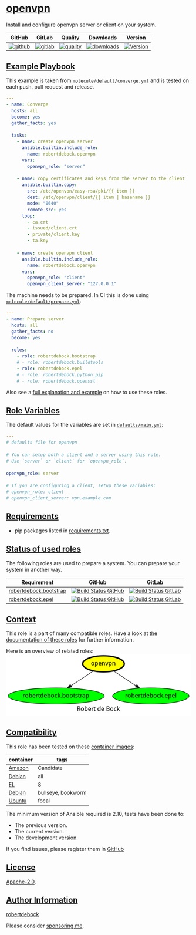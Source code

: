 # [openvpn](#openvpn)

Install and configure openvpn server or client on your system.

|GitHub|GitLab|Quality|Downloads|Version|
|------|------|-------|---------|-------|
|[![github](https://github.com/robertdebock/ansible-role-openvpn/workflows/Ansible%20Molecule/badge.svg)](https://github.com/robertdebock/ansible-role-openvpn/actions)|[![gitlab](https://gitlab.com/robertdebock-iac/ansible-role-openvpn/badges/master/pipeline.svg)](https://gitlab.com/robertdebock-iac/ansible-role-openvpn)|[![quality](https://img.shields.io/ansible/quality/37845)](https://galaxy.ansible.com/robertdebock/openvpn)|[![downloads](https://img.shields.io/ansible/role/d/37845)](https://galaxy.ansible.com/robertdebock/openvpn)|[![Version](https://img.shields.io/github/release/robertdebock/ansible-role-openvpn.svg)](https://github.com/robertdebock/ansible-role-openvpn/releases/)|

## [Example Playbook](#example-playbook)

This example is taken from [`molecule/default/converge.yml`](https://github.com/robertdebock/ansible-role-openvpn/blob/master/molecule/default/converge.yml) and is tested on each push, pull request and release.

```yaml
---
- name: Converge
  hosts: all
  become: yes
  gather_facts: yes

  tasks:
    - name: create openvpn server
      ansible.builtin.include_role:
        name: robertdebock.openvpn
      vars:
        openvpn_role: "server"

    - name: copy certificates and keys from the server to the client
      ansible.builtin.copy:
        src: /etc/openvpn/easy-rsa/pki/{{ item }}
        dest: /etc/openvpn/client/{{ item | basename }}
        mode: "0640"
        remote_src: yes
      loop:
        - ca.crt
        - issued/client.crt
        - private/client.key
        - ta.key

    - name: create openvpn client
      ansible.builtin.include_role:
        name: robertdebock.openvpn
      vars:
        openvpn_role: "client"
        openvpn_client_server: "127.0.0.1"
```

The machine needs to be prepared. In CI this is done using [`molecule/default/prepare.yml`](https://github.com/robertdebock/ansible-role-openvpn/blob/master/molecule/default/prepare.yml):

```yaml
---
- name: Prepare server
  hosts: all
  gather_facts: no
  become: yes

  roles:
    - role: robertdebock.bootstrap
    # - role: robertdebock.buildtools
    - role: robertdebock.epel
    # - role: robertdebock.python_pip
    # - role: robertdebock.openssl
```

Also see a [full explanation and example](https://robertdebock.nl/how-to-use-these-roles.html) on how to use these roles.

## [Role Variables](#role-variables)

The default values for the variables are set in [`defaults/main.yml`](https://github.com/robertdebock/ansible-role-openvpn/blob/master/defaults/main.yml):

```yaml
---
# defaults file for openvpn

# You can setup both a client and a server using this role.
# Use `server` or `client` for `openvpn_role`.

openvpn_role: server

# If you are configuring a client, setup these variables:
# openvpn_role: client
# openvpn_client_server: vpn.example.com
```

## [Requirements](#requirements)

- pip packages listed in [requirements.txt](https://github.com/robertdebock/ansible-role-openvpn/blob/master/requirements.txt).

## [Status of used roles](#status-of-requirements)

The following roles are used to prepare a system. You can prepare your system in another way.

| Requirement | GitHub | GitLab |
|-------------|--------|--------|
|[robertdebock.bootstrap](https://galaxy.ansible.com/robertdebock/bootstrap)|[![Build Status GitHub](https://github.com/robertdebock/ansible-role-bootstrap/workflows/Ansible%20Molecule/badge.svg)](https://github.com/robertdebock/ansible-role-bootstrap/actions)|[![Build Status GitLab](https://gitlab.com/robertdebock-iac/ansible-role-bootstrap/badges/master/pipeline.svg)](https://gitlab.com/robertdebock-iac/ansible-role-bootstrap)|
|[robertdebock.epel](https://galaxy.ansible.com/robertdebock/epel)|[![Build Status GitHub](https://github.com/robertdebock/ansible-role-epel/workflows/Ansible%20Molecule/badge.svg)](https://github.com/robertdebock/ansible-role-epel/actions)|[![Build Status GitLab](https://gitlab.com/robertdebock-iac/ansible-role-epel/badges/master/pipeline.svg)](https://gitlab.com/robertdebock-iac/ansible-role-epel)|

## [Context](#context)

This role is a part of many compatible roles. Have a look at [the documentation of these roles](https://robertdebock.nl/) for further information.

Here is an overview of related roles:
![dependencies](https://raw.githubusercontent.com/robertdebock/ansible-role-openvpn/png/requirements.png "Dependencies")

## [Compatibility](#compatibility)

This role has been tested on these [container images](https://hub.docker.com/u/robertdebock):

|container|tags|
|---------|----|
|[Amazon](https://hub.docker.com/repository/docker/robertdebock/amazonlinux/general)|Candidate|
|[Debian](https://hub.docker.com/repository/docker/robertdebock/debian/general)|all|
|[EL](https://hub.docker.com/repository/docker/robertdebock/enterpriselinux/general)|8|
|[Debian](https://hub.docker.com/repository/docker/robertdebock/debian/general)|bullseye, bookworm|
|[Ubuntu](https://hub.docker.com/repository/docker/robertdebock/ubuntu/general)|focal|

The minimum version of Ansible required is 2.10, tests have been done to:

- The previous version.
- The current version.
- The development version.

If you find issues, please register them in [GitHub](https://github.com/robertdebock/ansible-role-openvpn/issues)

## [License](#license)

[Apache-2.0](https://github.com/robertdebock/ansible-role-openvpn/blob/master/LICENSE).

## [Author Information](#author-information)

[robertdebock](https://robertdebock.nl/)

Please consider [sponsoring me](https://github.com/sponsors/robertdebock).
